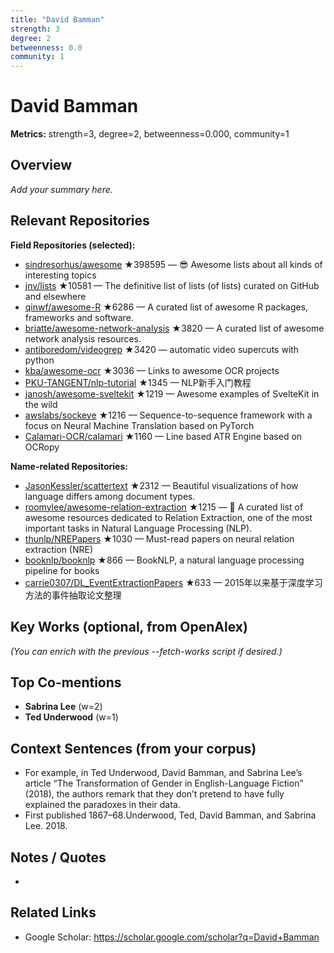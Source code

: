 ```yaml
---
title: "David Bamman"
strength: 3
degree: 2
betweenness: 0.0
community: 1
---
```


# David Bamman

**Metrics:** strength=3, degree=2, betweenness=0.000, community=1

## Overview
_Add your summary here._

## Relevant Repositories
**Field Repositories (selected):**
- [sindresorhus/awesome](https://github.com/sindresorhus/awesome) ★398595 — 😎 Awesome lists about all kinds of interesting topics
- [jnv/lists](https://github.com/jnv/lists) ★10581 — The definitive list of lists (of lists) curated on GitHub and elsewhere
- [qinwf/awesome-R](https://github.com/qinwf/awesome-R) ★6286 — A curated list of awesome R packages, frameworks and software.
- [briatte/awesome-network-analysis](https://github.com/briatte/awesome-network-analysis) ★3820 — A curated list of awesome network analysis resources.
- [antiboredom/videogrep](https://github.com/antiboredom/videogrep) ★3420 — automatic video supercuts with python
- [kba/awesome-ocr](https://github.com/kba/awesome-ocr) ★3036 — Links to awesome OCR projects
- [PKU-TANGENT/nlp-tutorial](https://github.com/PKU-TANGENT/nlp-tutorial) ★1345 — NLP新手入门教程
- [janosh/awesome-sveltekit](https://github.com/janosh/awesome-sveltekit) ★1219 — Awesome examples of SvelteKit in the wild
- [awslabs/sockeye](https://github.com/awslabs/sockeye) ★1216 — Sequence-to-sequence framework with a focus on Neural Machine Translation based on PyTorch
- [Calamari-OCR/calamari](https://github.com/Calamari-OCR/calamari) ★1160 — Line based ATR Engine based on OCRopy

**Name-related Repositories:**
- [JasonKessler/scattertext](https://github.com/JasonKessler/scattertext) ★2312 — Beautiful visualizations of how language differs among document types.
- [roomylee/awesome-relation-extraction](https://github.com/roomylee/awesome-relation-extraction) ★1215 — 📖 A curated list of awesome resources dedicated to Relation Extraction, one of the most important tasks in Natural Language Processing (NLP).
- [thunlp/NREPapers](https://github.com/thunlp/NREPapers) ★1030 — Must-read papers on neural relation extraction (NRE)
- [booknlp/booknlp](https://github.com/booknlp/booknlp) ★866 — BookNLP, a natural language processing pipeline for books
- [carrie0307/DL_EventExtractionPapers](https://github.com/carrie0307/DL_EventExtractionPapers) ★633 — 2015年以来基于深度学习方法的事件抽取论文整理


## Key Works (optional, from OpenAlex)
_(You can enrich with the previous --fetch-works script if desired.)_

## Top Co-mentions
- **Sabrina Lee** (w=2)
- **Ted Underwood** (w=1)

## Context Sentences (from your corpus)
- For example, in Ted Underwood, David Bamman, and Sabrina Lee’s article “The Transformation of Gender
in English-Language Fiction” (2018), the authors remark that they don’t pretend to have fully
explained the paradoxes in their data.
- First published 1867–68.Underwood, Ted, David Bamman, and Sabrina Lee. 2018.

## Notes / Quotes
- 

## Related Links
- Google Scholar: https://scholar.google.com/scholar?q=David+Bamman
